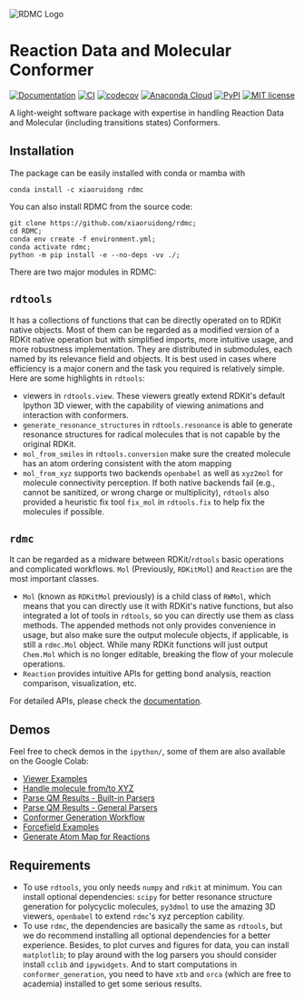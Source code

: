 ![RDMC Logo](docs/source/_static/RDMC_icon.svg)

# Reaction Data and Molecular Conformer

[![Documentation](https://github.com/xiaoruiDong/RDMC/actions/workflows/build_docs.yaml/badge.svg)](https://xiaoruidong.github.io/RDMC/)
[![CI](https://github.com/xiaoruiDong/RDMC/actions/workflows/ci.yaml/badge.svg)](https://github.com/xiaoruiDong/RDMC/actions/workflows/ci.yaml)
[![codecov](https://codecov.io/gh/xiaoruiDong/RDMC/graph/badge.svg?token=5LT5A35783)](https://codecov.io/gh/xiaoruiDong/RDMC)
[![Anaconda Cloud](https://img.shields.io/conda/v/xiaoruidong/rdmc)](https://anaconda.org/xiaoruidong/rdmc)
[![PyPI](https://img.shields.io/pypi/v/rdmc)](https://pypi.org/project/rdmc/)
[![MIT license](http://img.shields.io/badge/license-MIT-brightgreen.svg)](http://opensource.org/licenses/MIT)

A light-weight software package with expertise in handling Reaction Data and Molecular (including transitions states) Conformers.

## Installation

The package can be easily installed with conda or mamba with

```
conda install -c xiaoruidong rdmc
```

You can also install RDMC from the source code:

```
git clone https://github.com/xiaoruidong/rdmc;
cd RDMC;
conda env create -f environment.yml;
conda activate rdmc;
python -m pip install -e --no-deps -vv ./;
```

There are two major modules in RDMC:

## ``rdtools``

It has a collections of functions that can be directly operated on to RDKit native objects. Most of them can be regarded as a modified version of a RDKit native operation but with simplified
imports, more intuitive usage, and more robustness implementation. They are distributed in submodules, each named by its relevance field and objects. It is best used in cases where efficiency is a
major conern and the task you required is relatively simple. Here are some highlights in ``rdtools``:

- viewers in ``rdtools.view``. These viewers greatly extend RDKit's default Ipython 3D viewer, with the capability of viewing animations and interaction with conformers.
- ``generate_resonance_structures`` in ``rdtools.resonance`` is able to generate resonance structures for radical molecules that is not capable by the original RDKit.
- ``mol_from_smiles`` in ``rdtools.conversion`` make sure the created molecule has an atom ordering consistent with the atom mapping
- ``mol_from_xyz`` supports two backends ``openbabel`` as well as ``xyz2mol`` for molecule connectivity perception. If both native backends fail (e.g., cannot be sanitized, or wrong charge or multiplicity), ``rdtools`` also provided a heuristic fix tool ``fix_mol`` in ``rdtools.fix`` to help fix the molecules if possible.

## ``rdmc``

It can be regarded as a midware between RDKit/``rdtools`` basic operations and complicated workflows. ``Mol`` (Previously, ``RDKitMol``) and ``Reaction`` are the most important classes.

- ``Mol`` (known as ``RDKitMol`` previously) is a child class of ``RWMol``, which means that you can directly use it with RDKit's native functions, but also integrated a lot of tools in ``rdtools``, so you can directly use them as class methods. The appended methods not only provides convenience in usage, but also make sure the output molecule objects, if applicable, is still a ``rdmc.Mol`` object. While many RDKit functions will just output ``Chem.Mol`` which is no longer editable, breaking the flow of your molecule operations.
- ``Reaction`` provides intuitive APIs for getting bond analysis, reaction comparison, visualization, etc.

For detailed APIs, please check the [documentation](https://xiaoruidong.github.io/RDMC/).

## Demos

Feel free to check demos in the `ipython/`, some of them are also available on the Google Colab:

- [Viewer Examples](https://colab.research.google.com/drive/1-jc3rkzEuPNlRiXhw36BDGfR0WoYkMsp?usp=sharing)
- [Handle molecule from/to XYZ](https://colab.research.google.com/drive/1QbmdvUMQqByPBDQVW7xTlp2rXg9EJ2_J?usp=sharing)
- [Parse QM Results - Built-in Parsers](https://colab.research.google.com/drive/1JnTzETOGE3R3Q_foOLsnFgeN883J36dl?usp=sharing)
- [Parse QM Results - General Parsers](https://colab.research.google.com/drive/1-UD_UfStU60VeMauPk8cA56kVBs0PCey?usp=sharing)
- [Conformer Generation Workflow](https://colab.research.google.com/drive/1-dmGsNMHlxFafu8-CECkNoRgoEMVH7PO?usp=sharing)
- [Forcefield Examples](https://colab.research.google.com/drive/1-_ZMEyxyi-I5pZyy3LHiun08XDLR8YKb?usp=sharing)
- [Generate Atom Map for Reactions](https://colab.research.google.com/drive/19opX3Sr4R24o9n8f1o4LMSqlVIwN83xk?usp=sharing)

## Requirements

- To use ``rdtools``, you only needs ``numpy`` and ``rdkit`` at minimum. You can install optional dependencies: ``scipy`` for better resonance structure generation for polycyclic molecules, ``py3dmol`` to use the amazing 3D viewers, ``openbabel`` to extend `rdmc`'s xyz perception cability.
- To use ``rdmc``, the dependencies are basically the same as ``rdtools``, but we do recommend installing all optional dependencies for a better experience. Besides, to plot curves and figures for data, you can install ``matplotlib``; to play around with the log parsers you should consider install ``cclib`` and ``ipywidgets``. And to start computations in ``conformer_generation``, you need to have ``xtb`` and ``orca`` (which are free to academia) installed to get some serious results.
